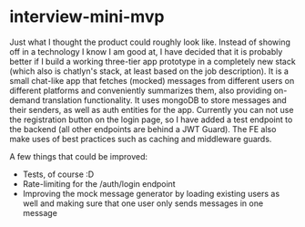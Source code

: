 # interview-mini-mvp
Just what I thought the product could roughly look like. Instead of showing off in a technology I know I am good at, I have decided that it is probably better if I build a working three-tier app prototype in a completely new stack (which also is chatlyn's stack, at least based on the job description). It is a small chat-like app that fetches (mocked) messages from different users on different platforms and conveniently summarizes them, also providing on-demand translation functionality. It uses mongoDB to store messages and their senders, as well as auth entities for the app. Currently you can not use the registration button on the login page, so I have added a test endpoint to the backend (all other endpoints are behind a JWT Guard). The FE also make uses of best practices such as caching and middleware guards.

A few things that could be improved:
- Tests, of course :D
- Rate-limiting for the /auth/login endpoint
- Improving the mock message generator by loading existing users as well and making sure that one user only sends messages in one message
